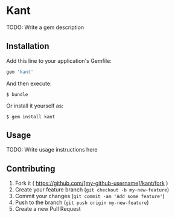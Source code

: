 # Kant

TODO: Write a gem description

## Installation

Add this line to your application's Gemfile:

```ruby
gem 'kant'
```

And then execute:

    $ bundle

Or install it yourself as:

    $ gem install kant

## Usage

TODO: Write usage instructions here

## Contributing

1. Fork it ( https://github.com/[my-github-username]/kant/fork )
2. Create your feature branch (`git checkout -b my-new-feature`)
3. Commit your changes (`git commit -am 'Add some feature'`)
4. Push to the branch (`git push origin my-new-feature`)
5. Create a new Pull Request
